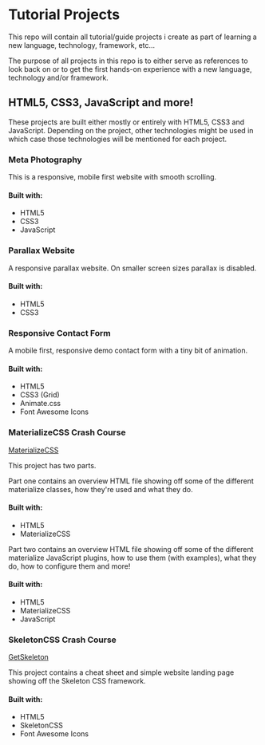 # Tutorial Projects

This repo will contain all tutorial/guide projects i create as part of learning a new language, technology, framework, etc...

The purpose of all projects in this repo is to either serve as references to look back on or to get the first hands-on experience with a new language, technology and/or framework.

## HTML5, CSS3, JavaScript and more! 
These projects are built either mostly or entirely with HTML5, CSS3 and JavaScript.
Depending on the project, other technologies might be used in which case those technologies will be mentioned for each project.

### Meta Photography

This is a responsive, mobile first website with smooth scrolling. 

#### Built with:
* HTML5
* CSS3
* JavaScript

### Parallax Website

A responsive parallax website. On smaller screen sizes parallax is disabled.

#### Built with:
* HTML5
* CSS3

### Responsive Contact Form

A mobile first, responsive demo contact form with a tiny bit of animation.

#### Built with:
* HTML5
* CSS3 (Grid)
* Animate.css
* Font Awesome Icons

### MaterializeCSS Crash Course

[MaterializeCSS](https://materializecss.com/)

This project has two parts. 

Part one contains an overview HTML file showing off some of the different materialize classes, how they're used and what they do.

#### Built with:
* HTML5
* MaterializeCSS

Part two contains an overview HTML file showing off some of the different materialize JavaScript plugins, how to use them (with examples), what they do, how to configure them and more!

#### Built with:
* HTML5
* MaterializeCSS
* JavaScript

### SkeletonCSS Crash Course

[GetSkeleton](http://getskeleton.com/)

This project contains a cheat sheet and simple website landing page showing off the Skeleton CSS framework.

#### Built with:
* HTML5
* SkeletonCSS
* Font Awesome Icons
